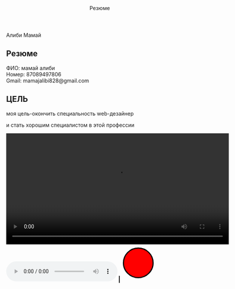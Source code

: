 <!DOCTYPE html>
<html lang="en">
<head>
   <meta charset="UTF-8">
   <meta name="viewport" content="width=device-width, initial-scale=1.0">
   <title>Резюме</title>
</head>
<body>
<header>Резюме</header>
<footer>Алиби Мамай</footer>
<section>
  <h2>Резюме</h2>
  <p>ФИО: мамай алиби<br>
   Номер: 87089497806<br>
  Gmail: mamajalibi828@gmail.com</p>
</section>
<article>
  <h2>ЦЕЛЬ</h2>
  <p>моя цель-окончить специальность web-дезайнер</p>
  <p>и стать хорошим специалистом в этой профессии</p>
</article>
   <video width="600" controls>
  <source src="https://youtu.be/-zksrfq4waA?si=q72lEVhG405UR17R" type="https://youtu.be/-zksrfq4waA?si=q72lEVhG405UR17R">target="_blank">
</video> 
   <audio controls>
       <li><a href="https://lmusic.kz/mp3/akimmmich-bimo-qaitadan-bastama/185219" target="_blank">Music</a></li>
    </audio>
    <canvas id="myCanvas" width="200" height="100" style="border:1px solid #000000;"></canvas>
    <svg width="100" height="100">
        <circle cx="50" cy="50" r="40" stroke="black" stroke-width="3" fill="red" />
    </svg>
</body>
</html>
